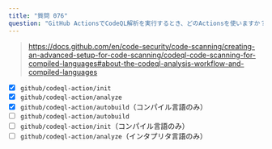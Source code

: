 ```yaml
---
title: "質問 076"
question: "GitHub ActionsでCodeQL解析を実行するとき、どのActionsを使いますか？（3つ選んでください）"
---
```


> https://docs.github.com/en/code-security/code-scanning/creating-an-advanced-setup-for-code-scanning/codeql-code-scanning-for-compiled-languages#about-the-codeql-analysis-workflow-and-compiled-languages
- [x] `github/codeql-action/init`
- [x] `github/codeql-action/analyze`
- [x] `github/codeql-action/autobuild`（コンパイル言語のみ）
- [ ] `github/codeql-action/autobuild`
- [ ] `github/codeql-action/init`（コンパイル言語のみ）
- [ ] `github/codeql-action/analyze`（インタプリタ言語のみ）